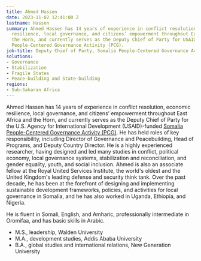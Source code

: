 ```yaml
---
title: Ahmed Hassen
date: 2023-11-02 12:41:00 Z
lastname: Hassen
summary: Ahmed Hassen has 14 years of experience in conflict resolution, economic
  resilience, local governance, and citizens’ empowerment throughout East Africa and
  the Horn, and currently serves as the Deputy Chief of Party for USAID’s Somalia
  People-Centered Governance Activity (PCG).
job-title: Deputy Chief of Party, Somalia People-Centered Governance Activity
solutions:
- Governance
- Stabilization
- Fragile States
- Peace-building and State-building
regions:
- Sub-Saharan Africa
---
```


Ahmed Hassen has 14 years of experience in conflict resolution, economic resilience, local governance, and citizens’ empowerment throughout East Africa and the Horn, and currently serves as the Deputy Chief of Party for the U.S. Agency for International Development (USAID)-funded [Somalia People-Centered Governance Activity (PCG)](https://www.dai.com/our-work/projects/somalia-people-centered-governance-project-pcg). He has held roles of key responsibility, including Director of Governance and Peacebuilding, Head of Programs, and Deputy Country Director. He is a highly experienced researcher, having designed and led many studies in conflict, political economy, local governance systems, stabilization and reconciliation, and gender equality, youth, and social inclusion. Ahmed is also an associate fellow at the Royal United Services Institute, the world's oldest and the United Kingdom's leading defense and security think tank. Over the past decade, he has been at the forefront of designing and implementing sustainable development frameworks, policies, and activities for local governance in Somalia, and he has also worked in Uganda, Ethiopia, and Nigeria. 

He is fluent in Somali, English, and Amharic, professionally intermediate in Oromifaa, and has basic skills in Arabic.

* M.S., leadership, Walden University
* M.A., development studies, Addis Ababa University
* B.A., global studies and international relations, New Generation University